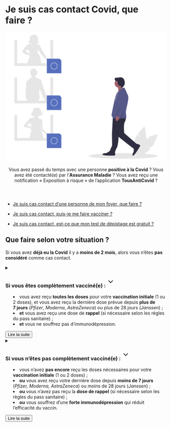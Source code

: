 # Je suis cas contact Covid, que faire ?

<img src="illustrations/contactarisque.svg">

<header>
    <p class="big">Vous avez passé du temps avec une personne <b>positive à la Covid</b> ? Vous avez été contacté(e) par l’<b>Assurance Maladie</b> ? Vous avez reçu une notification « Exposition à risque » de l’application <b>TousAntiCovid</b> ?</p>
</header>

<div class="voir-aussi">

- [Je suis cas contact d’une personne de mon foyer, que faire ?](/je-vis-avec-personne-covid-positive.html)

- [Je suis cas contact, puis-je me faire vacciner ?](/je-veux-me-faire-vacciner.html#je-suis-cas-contact-puis-je-me-faire-vacciner)

- [Je suis cas contact, est-ce que mon test de dépistage est gratuit ?](/tests-de-depistage.html#je-suis-cas-contact-est-ce-que-mon-test-de-depistage-est-gratuit)

</div>


## Que faire selon votre situation ?

<div class="conseil conseil-jaune">

Si vous avez **déjà eu la Covid** il y a **moins de 2 mois**, alors vous n’êtes **pas considéré** comme cas contact.

</div>

<details id="schema-vaccinal-complet">

<summary>

<h3>
    Si vous êtes complètement vacciné(e) :
    <svg aria-hidden="true" xmlns="http://www.w3.org/2000/svg" width="30" height="30" viewBox="0 0 30 30" fill="none" stroke="currentColor" stroke-width="2" stroke-linecap="square" stroke-linejoin="arcs"><path d="m6 9 6 6 6-6"/></svg>
</h3>

<div class="explications">

* vous avez reçu **toutes les doses** pour votre **vaccination initiale** (1 ou 2 doses), et vous avez reçu la dernière dose prévue depuis **plus de 7 jours** (*Pfizer*, *Moderna*, *AstraZeneca*) ou plus de 28 jours (*Janssen*) ;
* **et** vous avez reçu une dose de **rappel** (si nécessaire selon les règles du pass sanitaire) ;
* **et** vous ne souffrez pas d’immunodépression.
</div>

<div class="lire-la-suite"><button class="button">Lire la suite</button></div>

</summary>

#### 1. Faites un test

<div class="conseil">

Faites un **test antigénique** en pharmacie **dès que possible** (voir la [carte des lieux de test](https://www.sante.fr/cf/centres-depistage-covid.html)).

Le test est toujours **gratuit** quand vous êtes cas contact.

</div>

* Si le test est **négatif** :

    * comme vous êtes complètement vacciné(e), on considère que vous avez un **risque modéré**, et qu’il n’est **pas nécessaire de vous isoler** ;
    * vous devrez quand même faire un **test de contrôle** après 7 jours (voir ci-dessous) ;
    * et comme la vaccination ne protège jamais à 100%, en attendant, **restez prudent(e)** :
        * limitez vos interactions sociales,
        * portez le masque à l’extérieur et à l’intérieur, même dans les lieux qui ne l’exigeraient pas,
        * évitez de rencontrer des personnes vulnérables ou fragiles ;
    * en cas de **fièvre** ou de **symptômes** avant la date prévue de votre test de contrôle :
        * faites-vous tester dès que possible, et restez isolé(e) en attendant le résultat,
        * contactez un médecin ou le 15 en cas de difficultés respiratoires.


* Si le test est **positif** :

    * vous avez contracté la Covid, et vous êtes **contagieux** ;
    * restez en **isolement au moins 7 jours** à partir de la date du test ;
    * surveillez l’apparition de **symptômes**, et contactez un médecin ou le 15 en cas de difficultés respiratoires ;
    * les **membres de votre foyer** seront considérés comme **cas contact**, et devront :
        * se maintenir **en isolement** eux aussi s’ils ne sont pas complètement vaccinés (les enfants ne doivent pas aller à l’**école**),
        * faire un **test antigénique dès que possible**, gratuit pour les cas contact (voir la [carte des lieux de test](https://www.sante.fr/cf/centres-depistage-covid.html)) ;
    * après 7 jours, et en l’absence de fièvre ou de difficultés respiratoires depuis **48 heures**, vous pourrez mettre fin à votre isolement (un test de contrôle ne sera pas nécessaire).


#### 2. Faites un test de contrôle

<div class="conseil">

Si votre premier test était **négatif**, vous devez faire un test de contrôle, qui sera **gratuit** également (test PCR ou antigénique) :

* **7 jours après votre dernier contact** avec la personne malade, pour confirmer que vous n’avez pas été contaminé(e) ;
* **7 jours après la guérison** de la personne malade (soit 17 jours depuis son test positif ou le début de ses symptômes), si vous êtes en **contact régulier** avec elle (partage de foyer par exemple) ;
* **dès que possible** en cas d’apparition de symptômes évocateurs de la Covid.
</div>

* Si le **test de contrôle** est **négatif** :
    * vous pourrez retirer le masque dans les lieux où il n’est plus obligatoire et reprendre prudemment votre vie sociale.

* Si le **test de contrôle** est **positif** :
    * vous avez contracté la Covid, et vous êtes **contagieux** ;
    * restez en **isolement au moins 7 jours** à partir de la date du test ;
    * surveillez l’apparition de **symptômes**, et contactez un médecin ou le 15 en cas de difficultés respiratoires ;
    * les **membres de votre foyer** seront considérés comme **cas contact**, et devront :

        * se maintenir **en isolement** eux aussi s’ils ne sont pas complètement vaccinés (les enfants ne doivent pas aller à l’**école**),
        * faire un **test antigénique dès que possible**, gratuit pour les cas contact (voir la [carte des lieux de test](https://www.sante.fr/cf/centres-depistage-covid.html)) ;
    * **après 7 jours**, et en l’absence de fièvre ou de difficultés respiratoires depuis **48 heures**, vous pourrez mettre fin à votre isolement (un nouveau test de contrôle ne sera pas nécessaire).


</details>

<details id="schema-vaccinal-incomplet">

<summary>

<h3>
    Si vous n’êtes pas complètement vacciné(e) :
    <svg aria-hidden="true" xmlns="http://www.w3.org/2000/svg" width="30" height="30" viewBox="0 0 30 30" fill="none" stroke="currentColor" stroke-width="2" stroke-linecap="square" stroke-linejoin="arcs"><path d="m6 9 6 6 6-6"/></svg>
</h3>

<div class="explications">

* vous n’avez **pas encore** reçu les doses nécessaires pour votre **vaccination initiale** (1 ou 2 doses) ;
* **ou** vous avez reçu votre dernière dose depuis **moins de 7 jours** (*Pfizer, Moderna, AstraZeneca*) ou moins de 28 jours (*Janssen*) ;
* **ou** vous n’avez pas reçu la **dose de rappel** (si nécessaire selon les règles du pass sanitaire) ;
* **ou** vous souffrez d’une **forte immunodépression** qui réduit l’efficacité du vaccin.

</div>

<div class="lire-la-suite"><button class="button">Lire la suite</button></div>

</summary>

#### 1. Faites un test et isolez-vous

<div class="conseil">

Faites un **test antigénique** en pharmacie **dès que possible** (voir la [carte des lieux de test](https://www.sante.fr/cf/centres-depistage-covid.html)) et **isolez-vous**.

Le test est **toujours gratuit** quand vous êtes cas contact.

</div>

<div class="conseil conseil-jaune">

Si vous ne pouvez pas **télétravailler**, vous pouvez [**demander un arrêt de travail**](https://declare.ameli.fr/) sans délai de carence, pour pouvoir vous isoler.

</div>

* Si le test est **négatif** :

    * vous êtes peut-être en phase d’**incubation** de la maladie ;
    * restez **en isolement 7 jours**, puis effectuez un **test de contrôle**, gratuit également (voir ci-dessous) ;
    * en cas de **fièvre** ou de **symptômes** avant la date prévue de votre test de contrôle :
        * faites-vous tester dès que possible, et restez isolé(e) en attendant le résultat,
        * contactez un médecin ou le 15 en cas de difficultés respiratoires.



* Si le test est **positif** :

    * vous avez contracté la Covid, et vous êtes **contagieux** ;
    * restez en **isolement au moins 10 jours** à partir de la date du test ;
    * surveillez l’apparition de **symptômes**, et contactez un médecin ou le 15 en cas de difficultés respiratoires ;
    * les **membres de votre foyer** seront considérés comme **cas contact**, et devront :
        * se maintenir **en isolement** eux aussi s’ils ne sont pas complètement vaccinés (les enfants ne doivent pas aller à l’**école**),
        * faire un **test antigénique dès que possible**, gratuit pour les cas contact (voir la [carte des lieux de test](https://www.sante.fr/cf/centres-depistage-covid.html)) ;
    * après 10 jours, et en l’absence de fièvre ou de difficultés respiratoires depuis **48 heures**, vous pourrez mettre fin à votre isolement (un test de contrôle ne sera pas nécessaire).


#### 2. Faites un test de contrôle

<div class="conseil">

Si votre premier test était **négatif**, vous devez faire un test de contrôle (PCR ou antigénique, **gratuit** également) :

* **7 jours après votre dernier contact** avec la personne malade, pour confirmer que vous n’avez pas été contaminé(e) ;
* **7 jours après la guérison** de la personne malade (soit 17 jours depuis son test positif ou le début de ses symptômes), si vous êtes en **contact régulier** avec elle (partage de foyer par exemple) ;
* **dès que possible** en cas d’apparition de symptômes évocateurs de la Covid.

</div>

* Si le **test de contrôle** est **négatif** :
    * vous pouvez lever votre isolement (si le délai de 7 jours est écoulé).

* Si le **test de contrôle** est **positif** :
    * vous avez contracté la Covid, et vous êtes **contagieux** ;
    * restez en **isolement au moins 10 jours** à partir de la date du test ;
    * surveillez l’apparition de **symptômes**, et contactez un médecin ou le 15 en cas de difficultés respiratoires ;
    * après 10 jours, et en l’absence de fièvre ou de difficultés respiratoires depuis **48 heures**, vous pourrez mettre fin à votre isolement (un nouveau test de contrôle ne sera pas nécessaire) ;
    * les **membres de votre foyer** seront considérés comme **cas contact**, et devront :

        * se maintenir **en isolement** eux aussi s’ils ne sont pas complètement vaccinés (les enfants ne doivent pas aller à l’**école**) ;
        * faire un **test antigénique dès que possible**, gratuit pour les cas contact (voir la [carte des lieux de test](https://www.sante.fr/cf/centres-depistage-covid.html)).

</details>
